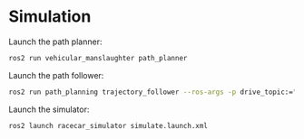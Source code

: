 # Simulation
Launch the path planner:
```bash
ros2 run vehicular_manslaughter path_planner
```
Launch the path follower:
```bash
ros2 run path_planning trajectory_follower --ros-args -p drive_topic:="/drive"
```
Launch the simulator:
```bash
ros2 launch racecar_simulator simulate.launch.xml
```